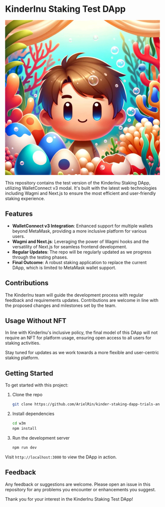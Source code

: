 
# KinderInu Staking Test DApp

![KinderInu Staking DApp](https://raw.githubusercontent.com/ArielRin/kinder-staking-dapp-trials-and-test-dapp/master/images/kinder.jpg)

This repository contains the test version of the KinderInu Staking DApp, utilizing WalletConnect v3 modal. It's built with the latest web technologies including Wagmi and Next.js to ensure the most efficient and user-friendly staking experience.

## Features

- **WalletConnect v3 Integration**: Enhanced support for multiple wallets beyond MetaMask, providing a more inclusive platform for various users.
- **Wagmi and Next.js**: Leveraging the power of Wagmi hooks and the versatility of Next.js for seamless frontend development.
- **Regular Updates**: The repo will be regularly updated as we progress through the testing phases.
- **Final Outcome**: A robust staking application to replace the current DApp, which is limited to MetaMask wallet support.

## Contributions

The KinderInu team will guide the development process with regular feedback and requirements updates. Contributions are welcome in line with the proposed changes and milestones set by the team.

## Usage Without NFT

In line with KinderInu's inclusive policy, the final model of this DApp will not require an NFT for platform usage, ensuring open access to all users for staking activities.

Stay tuned for updates as we work towards a more flexible and user-centric staking platform.

## Getting Started

To get started with this project:

1. Clone the repo
   ```bash
   git clone https://github.com/ArielRin/kinder-staking-dapp-trials-and-test-dapp.git
   ```
2. Install dependencies
   ```bash
   cd w3m
   npm install
   ```
3. Run the development server
   ```bash
   npm run dev
   ```

Visit `http://localhost:3000` to view the DApp in action.

## Feedback

Any feedback or suggestions are welcome. Please open an issue in this repository for any problems you encounter or enhancements you suggest.

Thank you for your interest in the KinderInu Staking Test DApp!

